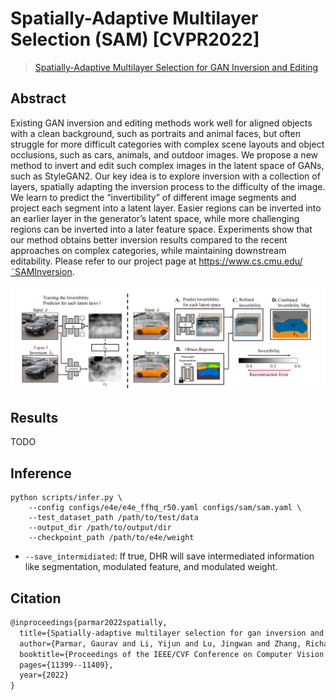 # Spatially-Adaptive Multilayer Selection (SAM) [CVPR2022]

> [Spatially-Adaptive Multilayer Selection for GAN Inversion and Editing](https://arxiv.org/abs/2206.08357)

## Abstract

Existing GAN inversion and editing methods work well for aligned objects with a clean background, such as portraits and animal faces, but often struggle for more difficult categories with complex scene layouts and object occlusions, such as cars, animals, and outdoor images. We propose a new method to invert and edit such complex images in the latent space of GANs, such as StyleGAN2. Our key idea is to explore inversion with a collection of layers, spatially adapting the inversion process to the difficulty of the image. We learn to predict the “invertibility” of different image segments and project each segment into a latent layer. Easier regions can be inverted into an earlier layer in the generator’s latent space, while more challenging regions can be inverted into a later feature space. Experiments show that our method obtains better inversion results compared to the recent approaches on complex categories, while maintaining downstream editability. Please refer to our project page at https://www.cs.cmu.edu/˜SAMInversion.

![SAM](../../docs/SAM.png)

## Results

TODO

## Inference

```
python scripts/infer.py \
	--config configs/e4e/e4e_ffhq_r50.yaml configs/sam/sam.yaml \
	--test_dataset_path /path/to/test/data
    --output_dir /path/to/output/dir
    --checkpoint_path /path/to/e4e/weight
```

- `--save_intermidiated`: If true, DHR will save intermediated information like segmentation, modulated feature, and modulated weight. 

## Citation

```latex
@inproceedings{parmar2022spatially,
  title={Spatially-adaptive multilayer selection for gan inversion and editing},
  author={Parmar, Gaurav and Li, Yijun and Lu, Jingwan and Zhang, Richard and Zhu, Jun-Yan and Singh, Krishna Kumar},
  booktitle={Proceedings of the IEEE/CVF Conference on Computer Vision and Pattern Recognition},
  pages={11399--11409},
  year={2022}
}
```


